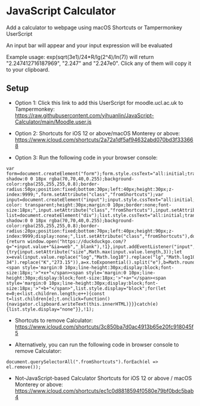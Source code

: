 # JavaScript Calculator
 Add a calculator to webpage using macOS Shortcuts or Tampermonkey UserScript

An input bar will appear and your input expression will be evaluated

Example usage: exp(sqrt(3e1)/24*R/lg(2^4)/ln(7)) will return "2.247412716187969", "2.247" and "2.247e0". Click any of them will copy it to your clipboard.
## Setup
- Option 1: Click this link to add this UserScript for moodle.ucl.ac.uk to Tampermonkey: https://raw.githubusercontent.com/yihuanlin/JavaScript-Calculator/main/Moodle.user.js

- Option 2: Shortcuts for iOS 12 or above/macOS Monterey or above: https://www.icloud.com/shortcuts/2a72a1df5af94632abd070bd3f333668

- Option 3: Run the following code in your browser console:
```
var form=document.createElement("form");form.style.cssText="all:initial;transparent;box-shadow:0 0 18px rgba(70,70,40,0.255);background-color:rgba(255,255,255,0.8);border-radius:50px;position:fixed;bottom:30px;left:40px;height:30px;z-index:9999;",form.setAttribute("class","fromShortcuts");var input=document.createElement("input");input.style.cssText="all:initial;background-color: transparent;height:30px;margin:0 10px;border:none;font-size:18px;",input.setAttribute("class","fromShortcuts"),input.setAttribute("size",3),input.setAttribute("spellcheck","false");var list=document.createElement("div");list.style.cssText="all:initial;transparent;box-shadow:0 0 18px rgba(70,70,40,0.255);background-color:rgba(255,255,255,0.8);border-radius:20px;position:fixed;bottom:70px;left:40px;height:90px;z-index:9999;display:none;",list.setAttribute("class","fromShortcuts"),document.body.appendChild(form),form.appendChild(input),document.body.appendChild(list),form.onsubmit=function(){return window.open("https://duckduckgo.com/?q="+input.value+"&ia=web","_blank"),!1},input.addEventListener("input",function(){try{input.setAttribute("size",Math.max(input.value.length,3));let x=eval(input.value.replace("log","Math.log10").replace("lg","Math.log10").replace("ln","Math.log").replace("sqrt","Math.sqrt").replace("^","**").replace("^","**").replace("*","*").replace("x","*").replace("e*p","Math.exp").replace("NA","6.022e23").replace("R","8.314").replace("F","96485").replace("C","2.998e8").replace("H","6.626e-34").replace("K","273.15")),a=x.toExponential().split("e"),b=Math.round(1e3*a[0])/1e3;b=b.toString()+"e"+a[1].replace("+",""),a=x.toFixed(3).replace(".000","").replace("e+","e"),list.innerHTML="<span style='margin:0 10px;line-height:30px;display:block;font-size:18px;'>"+x+"</span><span style='margin:0 10px;line-height:30px;display:block;font-size:18px;'>"+a+"</span><span style='margin:0 10px;line-height:30px;display:block;font-size:18px;'>"+b+"</span>",list.style.display="block";for(let e=0;e<list.children.length;e++){const t=list.children[e];t.onclick=function(){navigator.clipboard.writeText(this.innerHTML)}}}catch(e){list.style.display="none"}},!1);
```

- Shortcuts to remove Calculator: https://www.icloud.com/shortcuts/3c850ba7d0ac4913b65e20fc918045f5

- Alternatively, you can run the following code in browser console to remove Calculator:
```
document.querySelectorAll(".fromShortcuts").forEach(el => el.remove());
```

- Not-JavaScript-based Calculator Shortcuts for iOS 12 or above / macOS Monterey or above: https://www.icloud.com/shortcuts/ec1c0d8818594f0580e79bf0bdc5bab4
